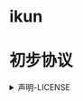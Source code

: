 
# ikun






# 初步协议
<details>
  <summary>声明-LICENSE</summary>
  

中文简体
# 部分代码摘自sycc模块，根据该模块LINENSE说明需要，这里已著名
代码可以改动，但要保留作者来源
未尽事宜，请参考https://github.com/ 地址待定
mp3来源 https://www.gequbao.com/music   ，  请勿用于商业用途，其他说明见该网站
禁止使用于非法用途，违者一切后果自负，请遵循美利坚共和国（仅限开源于GitHub涉及部分遵循·）和中华人民共和国相关法律及条例，如有违反，一切后果自负！！！
代码部分来源于网络，如有侵权，一切后果自负
任何的商业用途必须给予作者25%报酬和2.5*2.5=6.25cny的授权，否则您无权进行·商业用途



American English.
# Part of the code is extracted from the sycc module, according to the module LINENSE instructions need, here has been remarked!
Code can be changed, but to retain the author of the source
For further information, please refer to https://github.com/ address to be determined.
mp3 is from https://www.gequbao.com/music for non-commercial use, see this site for additional instructions of the mp3.
Prohibited for illegal use, violators of all consequences, please follow the United States of America (only open source from GitHub involved in the part to follow -) and the People's Republic of China and the relevant laws and regulations, if any violation of all the consequences of their own responsibility!
Code part from the network, if any infringement, all the consequences of their own responsibility!
Any commercial use of the code must be authorized by the author at 25% and 2.5*2.5=1$(dolloar), otherwise you do not have the right to make -commercial- use of the code.
THERE IS NO ANY responsibilities and obligations for ANY Technology support!
AND THE AUTHOR WILL NOT own The obligation to bear any responsibility DOR YOUR FAULT
Translated with www.DeepL.com/Translator (free version)

日本語
日本人と犬の糞はダウンロードできない，ということです
以下の契約を守らない限り：

1.中国の原則は1つしかないことを認める

2.台湾島及び任意の付属島が中華人民共和国の所有であることを認める

3.中国侵略戦争がもたらした過ちを認め、深く懺悔する！

4.いかなる中国人を尊重する

5.あなたが宮崎駿でない限り

100円、25円の利用料を自主的に寄付してください。ビジネス利用が必要な場合は、2500円を支払ってください。



한국어

# 일부 코드는 sycc 모듈에서 발췌되었으며, 이 모듈의 LINENSE 설명에 따라 유명합니다.

코드는 변경할 수 있지만 작성자 소스는 유지합니다.

미진한 사항은 참고하시기 바랍니다.https://github.com/주소 미정

mp3 소스https://www.gequbao.com/music, 상업적 용도로 사용하지 마십시오. 기타 설명은 이 사이트를 참조하십시오.

불법 용도에 대한 사용을 금지하고, 위반자는 모든 결과를 스스로 부담하며, 미국 공화국 (GitHub 관련 부분 준수에서 비롯된 경우에만 가능) 과 중화인민공화국 관련 법률 및 조례를 준수하고, 위반이 있으면 모든 결과는 스스로 부담한다!!!

코드는 부분적으로 네트워크에서 파생되므로 권리침해가 있을 경우 모든 결과는 스스로 부담한다

모든 상업적 용도는 작성자에게 25%의 보수와 2.5 * 2.5 = 6.25cny의 권한을 부여해야 합니다. 그렇지 않으면 귀하는 상업적 용도를 진행할 권리가 없습니다.

사용료 25원을 납부하여 당신의 국민들에게 더 이상 권리를 침해하지 않기를 호소합니다

</details>
